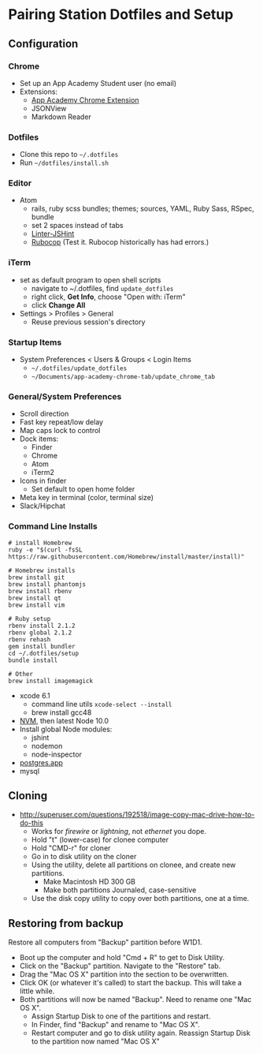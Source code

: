 # Pairing Station Dotfiles and Setup

## Configuration

### Chrome
* Set up an App Academy Student user (no email)
* Extensions:
    * [App Academy Chrome Extension][chrome-extension]
    * JSONView
    * Markdown Reader

[chrome-extension]: https://github.com/appacademy/app-academy-chrome-tab

### Dotfiles
* Clone this repo to `~/.dotfiles`
* Run `~/dotfiles/install.sh`

### Editor
* Atom
    * rails, ruby scss bundles; themes; sources, YAML, Ruby Sass, RSpec, bundle
    * set 2 spaces instead of tabs
    * [Linter-JSHint](https://atom.io/packages/linter-jshint)
    * [Rubocop](https://atom.io/packages/linter-rubocop) (Test it. Rubocop historically has had errors.)

### iTerm
* set as default program to open shell scripts
    * navigate to ~/.dotfiles, find `update_dotfiles`
    * right click, **Get Info**, choose "Open with: iTerm"
    * click **Change All**
* Settings > Profiles > General
    * Reuse previous session's directory

### Startup Items
* System Preferences < Users & Groups < Login Items
    * `~/.dotfiles/update_dotfiles`
    * `~/Documents/app-academy-chrome-tab/update_chrome_tab`

### General/System Preferences
* Scroll direction
* Fast key repeat/low delay
* Map caps lock to control
* Dock items:
    * Finder
    * Chrome
    * Atom
    * iTerm2
* Icons in finder
    * Set default to open home folder
* Meta key in terminal (color, terminal size)
* Slack/Hipchat

### Command Line Installs
```
# install Homebrew
ruby -e "$(curl -fsSL https://raw.githubusercontent.com/Homebrew/install/master/install)"

# Homebrew installs
brew install git
brew install phantomjs
brew install rbenv
brew install qt
brew install vim

# Ruby setup
rbenv install 2.1.2
rbenv global 2.1.2
rbenv rehash
gem install bundler
cd ~/.dotfiles/setup
bundle install

# Other
brew install imagemagick
```

* xcode 6.1
    * command line utils `xcode-select --install`
    * brew install gcc48
* [NVM](https://github.com/creationix/nvm), then latest Node 10.0
* Install global Node modules:
    * jshint
    * nodemon
    * node-inspector
* [postgres.app](http://postgresapp.com/)
* mysql

## Cloning
* http://superuser.com/questions/192518/image-copy-mac-drive-how-to-do-this
    * Works for *firewire* or *lightning*, not *ethernet* you dope.
    * Hold "t" (lower-case) for clonee computer
    * Hold "CMD-r" for cloner
    * Go in to disk utility on the cloner
    * Using the utility, delete all partitions on clonee, and create new partitions.
        * Make Macintosh HD 300 GB
        * Make both partitions Journaled, case-sensitive
    * Use the disk copy utility to copy over both partitions, one at a time.

## Restoring from backup
Restore all computers from "Backup" partition before W1D1.

* Boot up the computer and hold "Cmd + R" to get to Disk Utility.
* Click on the "Backup" partition. Navigate to the "Restore" tab.
* Drag the "Mac OS X" partition into the section to be overwritten.
* Click OK (or whatever it's called) to start the backup. This will take
  a little while.
* Both partitions will now be named "Backup". Need to rename one "Mac OS X".
    * Assign Startup Disk to one of the partitions and restart.
    * In Finder, find "Backup" and rename to "Mac OS X".
    * Restart computer and go to disk utility again. Reassign Startup Disk
      to the partition now named "Mac OS X"

